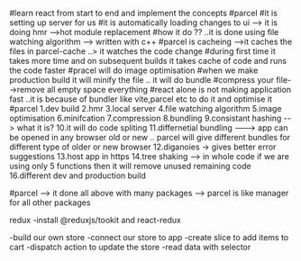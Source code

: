 #learn react from start to end and implement the concepts
#parcel
#it is setting up server for us
#it is automatically loading changes to ui --> it is doing hmr -->hot module replacement
#how it do ?? ..it is done using file watching algorithm --> written with c++
#parcel is cacheing -->it caches the files in parcel-cache ..> it watches the code change
#during first time it takes more time and on subsequent builds it takes cache of code and runs the code faster
#pracel will do image optimisation
#when we make production build it will minify the file .. it will do bundle
#compress your file-->remove all empty space everything
#react alone is not making application fast ..it is because of bundler like vite,parcel etc to do it and optimise it
#parcel
1.dev build
2.hmr
3.local server
4.file watching algorithm
5.image optimisation
6.minifcation
7.compression
8.bundling
9.consistant hashing --> what it is?
10.it will do code spliting
11.differnetial bundling ---> app can be opened in any browser old or new .. parcel will give different bundles for different type of older or new browser
12.diganoies -> gives better error suggestions
13.host app in https
14.tree shaking --> in whole code if we are using only 5 functions then it will remove unused remaining code
16.different dev and production build

#parcel --> it done all above with many packages --> parcel is like manager for all other packages

redux
-install @reduxjs/tookit and react-redux

-build our own store
-connect our store to app
-create slice to add items to cart
-dispatch action to update the store
-read data with selector
